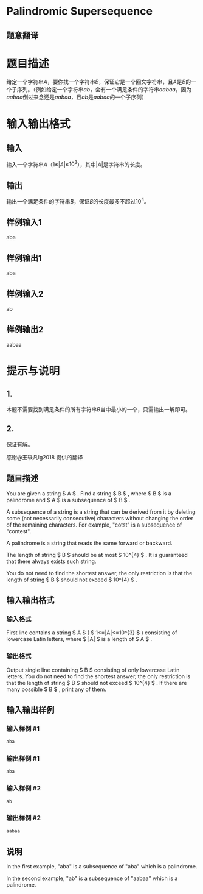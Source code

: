 # Palindromic Supersequence

## 题意翻译

# 题目描述

给定一个字符串$A$，要你找一个字符串$B$，保证它是一个回文字符串，且$A$是$B$的一个子序列。（例如给定一个字符串$ab$，会有一个满足条件的字符串$aabaa$，因为$aabaa$倒过来念还是$aabaa$，且$ab$是$aabaa$的一个子序列）

# 输入输出格式

## 输入

输入一个字符串$A$（$1$≤|$A$|≤$10^3$），其中|$A$|是字符串的长度。

## 输出

输出一个满足条件的字符串$B$，保证$B$的长度最多不超过$10^4$。

## 样例输入1

aba

## 样例输出1

aba

## 样例输入2

ab

## 样例输出2

aabaa

# 提示与说明

## 1.

本题不需要找到满足条件的所有字符串$B$当中最小的一个，只需输出一解即可。

## 2.

保证有解。

感谢@王轶凡lg2018 提供的翻译

## 题目描述

You are given a string $ A $ . Find a string $ B $ , where $ B $ is a palindrome and $ A $ is a subsequence of $ B $ .

A subsequence of a string is a string that can be derived from it by deleting some (not necessarily consecutive) characters without changing the order of the remaining characters. For example, "cotst" is a subsequence of "contest".

A palindrome is a string that reads the same forward or backward.

The length of string $ B $ should be at most $ 10^{4} $ . It is guaranteed that there always exists such string.

You do not need to find the shortest answer, the only restriction is that the length of string $ B $ should not exceed $ 10^{4} $ .

## 输入输出格式

### 输入格式

First line contains a string $ A $ ( $ 1<=|A|<=10^{3} $ ) consisting of lowercase Latin letters, where $ |A| $ is a length of $ A $ .

### 输出格式

Output single line containing $ B $ consisting of only lowercase Latin letters. You do not need to find the shortest answer, the only restriction is that the length of string $ B $ should not exceed $ 10^{4} $ . If there are many possible $ B $ , print any of them.

## 输入输出样例

### 输入样例 #1

```cpp
aba

```
### 输出样例 #1

```cpp
aba
```


### 输入样例 #2

```cpp
ab

```
### 输出样例 #2

```cpp
aabaa
```


## 说明

In the first example, "aba" is a subsequence of "aba" which is a palindrome.

In the second example, "ab" is a subsequence of "aabaa" which is a palindrome.

